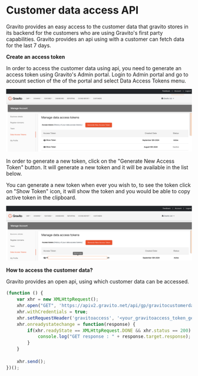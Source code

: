 Customer data access API
============

Gravito provides an easy access to the customer data that gravito stores in its backend for the customers who are using Gravito's first party capabilities. Gravito provides an api using with a customer can fetch data for the last 7 days.

**Create an access token**

In order to access the customer data using api, you need to generate an access token using Gravito's Admin portal. Login to Admin portal and go to account section of the of the portal and select Data Access Tokens menu.

![](./img/gotoaccount.png)

In order to generate a new token, click on the "Generate New Access Token" button. It will generate a new token and it will be available in the list below. 

You can generate a new token when ever you wish to, to see the token click on "Show Token" icon, it will show the token and you would be able to copy active token in the clipboard. 

![](./img/copytoken.png)


**How to access the customer data?**

Gravito provides an open api, using which customer data can be accessed. 

```javascript
(function () { 
    var xhr = new XMLHttpRequest(); 
    xhr.open("GET", 'https://apiv2.gravito.net/api/gp/gravitocustomerdata?domainName=<yourdomain>', true); 
    xhr.withCredentials = true; 
    xhr.setRequestHeader('gravitoaccess', '<your_gravitoaccess_token_generated on admin portal>'); 
    xhr.onreadystatechange = function(response) { 
        if(xhr.readyState == XMLHttpRequest.DONE && xhr.status == 200) { 
            console.log("GET response : " + response.target.response); 
        } 
    } 
  
    xhr.send(); 
})();
``` 
